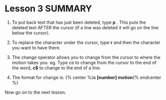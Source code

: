 # Lesson 3 SUMMARY

1. To put back text that has just been deleted, type   **p** .  This puts the deleted text AFTER the cursor (if a line was deleted it will go on the line below the cursor).

2. To replace the character under the cursor, type   **r**   and then the character you want to have there.

3. The change operator allows you to change from the cursor to where the motion takes you.  eg. Type  ce  to change from the cursor to the end of the word,  **c$**  to change to the end of a line.

4. The format for change is:
{% center %}**c   [number]   motion**{% endcenter %}

Now go on to the next lesson.
